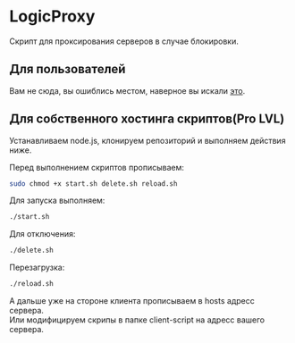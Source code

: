 # LogicProxy

Скрипт для проксирования серверов в случае блокировки.

## Для пользователей

Вам не сюда, вы ошиблись местом, наверное вы искали [это](https://github.com/LogicWorlds/LogicProxyInstaller/tree/main/).

## Для собственного хостинга скриптов(Pro LVL)

Устанавливаем node.js, клонируем репозиторий и выполняем действия ниже.

Перед выполнением скриптов прописываем:

```sh
sudo chmod +x start.sh delete.sh reload.sh
```

Для запуска выполняем:

```sh
./start.sh
```

Для отключения:

```sh
./delete.sh
```

Перезагрузка:

```sh
./reload.sh
```

А дальше уже на стороне клиента прописываем в hosts адресс сервера.  
Или модифицируем скрипы в папке client-script на адресс вашего сервера.
